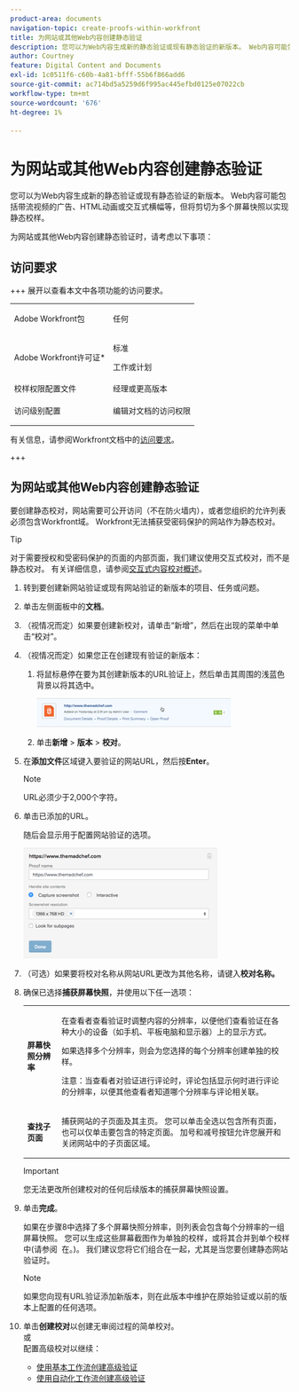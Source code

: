 ```yaml
---
product-area: documents
navigation-topic: create-proofs-within-workfront
title: 为网站或其他Web内容创建静态验证
description: 您可以为Web内容生成新的静态验证或现有静态验证的新版本。 Web内容可能包括带流视频的广告、HTML动画或交互式横幅等，但将剪切为多个屏幕快照以实现静态校样。
author: Courtney
feature: Digital Content and Documents
exl-id: 1c0511f6-c60b-4a81-bfff-55b6f866add6
source-git-commit: ac714bd5a5259d6f995ac445efbd0125e07022cb
workflow-type: tm+mt
source-wordcount: '676'
ht-degree: 1%

---
```


# 为网站或其他Web内容创建静态验证

您可以为Web内容生成新的静态验证或现有静态验证的新版本。 Web内容可能包括带流视频的广告、HTML动画或交互式横幅等，但将剪切为多个屏幕快照以实现静态校样。

为网站或其他Web内容创建静态验证时，请考虑以下事项：

## 访问要求

+++ 展开以查看本文中各项功能的访问要求。

<table style="table-layout:auto"> 
 <col> 
 <col> 
 <tbody> 
  <tr> 
   <td role="rowheader">Adobe Workfront包</td> 
   <td> <p>任何</p> </td> 
  </tr> 
  <tr> 
   <td role="rowheader">Adobe Workfront许可证*</td> 
   <td> 
   <p>标准</p>
   <p>工作或计划</p> </td> 
  </tr> 
  <tr> 
   <td role="rowheader">校样权限配置文件 </td> 
   <td>经理或更高版本</td> 
  </tr> 
  <tr> 
   <td role="rowheader">访问级别配置</td> 
   <td> <p>编辑对文档的访问权限</p> </td> 
  </tr> 
 </tbody> 
</table>

有关信息，请参阅Workfront文档中的[访问要求](/help/quicksilver/administration-and-setup/add-users/access-levels-and-object-permissions/access-level-requirements-in-documentation.md)。

+++

## 为网站或其他Web内容创建静态验证

要创建静态校对，网站需要可公开访问（不在防火墙内），或者您组织的允许列表必须包含Workfront域。 Workfront无法捕获受密码保护的网站作为静态校对。

>[!TIP]
>
>对于需要授权和受密码保护的页面的内部页面，我们建议使用交互式校对，而不是静态校对。 有关详细信息，请参阅[交互式内容校对概述](../../../review-and-approve-work/proofing/proofing-overview/interactive-content-proofs.md)。

1. 转到要创建新网站验证或现有网站验证的新版本的项目、任务或问题。
1. 单击左侧面板中的&#x200B;**文档**。
1. （视情况而定）如果要创建新校对，请单击“新增”**&#x200B;**，然后在出现的菜单中单击“校对”**&#x200B;**。
1. （视情况而定）如果您正在创建现有验证的新版本：

   1. 将鼠标悬停在要为其创建新版本的URL验证上，然后单击其周围的浅蓝色背景以将其选中。

      ![Select_proof_by_selecting_light_blue_background.png](assets/select-proof-by-selecting-light-blue-background-350x52.png)

   1. 单击&#x200B;**新增** > **版本** > **校对**。

1. 在&#x200B;**添加文件**&#x200B;区域键入要验证的网站URL，然后按&#x200B;**Enter**。

   >[!NOTE]
   >
   > URL必须少于2,000个字符。

1. 单击已添加的URL。

   随后会显示用于配置网站验证的选项。

   ![交互式校对](assets/interactive-proof-radio-btn-area-350x199.png)

1. （可选）如果要将校对名称从网站URL更改为其他名称，请键入&#x200B;**校对名称。**
1. 确保已选择&#x200B;**捕获屏幕快照**，并使用以下任一选项：

   <table style="table-layout:auto"> 
    <col> 
    <col> 
    <tbody> 
     <tr> 
      <td role="rowheader"><strong>屏幕快照分辨率</strong> </td> 
      <td> <p>在查看者查看验证时调整内容的分辨率，以便他们查看验证在各种大小的设备（如手机、平板电脑和显示器）上的显示方式。</p> <p>如果选择多个分辨率，则会为您选择的每个分辨率创建单独的校样。</p> <p>注意：当查看者对验证进行评论时，评论包括显示何时进行评论的分辨率，以便其他查看者知道哪个分辨率与评论相关联。 </p> </td> 
     </tr> 
     <tr> 
      <td role="rowheader"><strong>查找子页面</strong> </td> 
      <td> <p>捕获网站的子页面及其主页。 您可以单击全选以包含所有页面，也可以仅单击要包含的特定页面。 加号和减号按钮允许您展开和关闭网站中的子页面区域。</p> </td> 
     </tr> 
    </tbody> 
   </table>

   >[!IMPORTANT]
   >
   >您无法更改所创建校对的任何后续版本的捕获屏幕快照设置。

1. 单击&#x200B;**完成**。

   如果在步骤8中选择了多个屏幕快照分辨率，则列表会包含每个分辨率的一组屏幕快照。 您可以生成这些屏幕截图作为单独的校样，或将其合并到单个校样中(请参阅  在。)。 我们建议您将它们组合在一起，尤其是当您要创建静态网站验证时。

   >[!NOTE]
   >
   >如果您向现有URL验证添加新版本，则在此版本中维护在原始验证或以前的版本上配置的任何选项。

1. 单击&#x200B;**创建校对**&#x200B;以创建无审阅过程的简单校对。\
   或\
   配置高级校对以继续：

   * [使用基本工作流创建高级验证](../../../review-and-approve-work/proofing/creating-proofs-within-workfront/configure-basic-proof-workflow.md)
   * [使用自动化工作流创建高级验证](../../../review-and-approve-work/proofing/creating-proofs-within-workfront/create-automated-proof-workflow.md)
